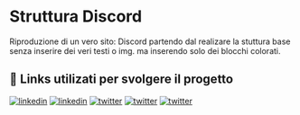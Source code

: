 # Struttura Discord
Riproduzione di un vero sito: Discord
partendo dal realizare la stuttura base senza inserire dei veri testi o img. ma inserendo solo dei blocchi colorati.

## 🔗 Links utilizati per svolgere il progetto
[![linkedin](https://img.shields.io/badge/validatore-1DA1F2?style=for-the-badge&logo=twitter&logoColor=white)](https://validator.w3.org/#validate_by_input)
[![linkedin](https://img.shields.io/badge/mdn/html-1DA1F2?style=for-the-badge&logo=twitter&logoColor=white)](https://developer.mozilla.org/en-US/docs/Web/HTML)
[![twitter](https://img.shields.io/badge/w3school-1DA1F2?style=for-the-badge&logo=twitter&logoColor=white)](https://www.w3schools.com/html/)
[![twitter](https://img.shields.io/badge/photopea-1DA1F2?style=for-the-badge&logo=twitter&logoColor=white)](https://www.photopea.com/)
[![twitter](https://img.shields.io/badge/css/tricks-1DA1F2?style=for-the-badge&logo=twitter&logoColor=white)](https://css-tricks.com/snippets/css/a-guide-to-flexbox/)